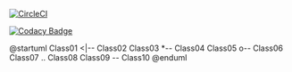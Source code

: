 [![CircleCI](https://circleci.com/gh/AndresFelipeGualdron/laboratorio8.svg?style=svg)](https://circleci.com/gh/AndresFelipeGualdron/laboratorio8)

[![Codacy Badge](https://api.codacy.com/project/badge/Grade/4313b76885824f998680fa3b4260fe4a)](https://www.codacy.com/app/AndresFelipeGualdron/laboratorio8?utm_source=github.com&amp;utm_medium=referral&amp;utm_content=AndresFelipeGualdron/laboratorio8&amp;utm_campaign=Badge_Grade)




@startuml
Class01 <|-- Class02
Class03 *-- Class04
Class05 o-- Class06
Class07 .. Class08
Class09 -- Class10
@enduml

